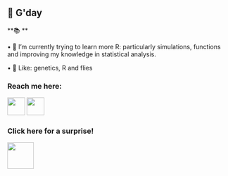 
 ## 👋 G'day
 
 **📚 **

• 🌱 I’m currently trying to learn more R: particularly simulations, functions and improving my knowledge in statistical analysis.  

• 👀 Like: genetics, R and flies 



### Reach me here:

<a href="https://www.linkedin.com/in/katie-millar-15bb56236/"><img src="https://www.vectorlogo.zone/logos/linkedin/linkedin-icon.svg" width="40" height="40"/></a>
<a href="https://twitter.com/KatieMillar__"><img src="https://www.vectorlogo.zone/logos/twitter/twitter-icon.svg" width="40" height="40"/></a>


### Click here for a surprise!
<a href="https://www.instagram.com/drosothephila/?next=%2F"><img src="https://upload.wikimedia.org/wikipedia/commons/5/59/Drosophila_Female_ClipArt_-_MH.svg" width="60" height="60"/></a>
